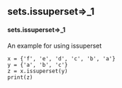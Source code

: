 ## sets.issuperset=>_1
#### sets.issuperset=>_1
An example for using issuperset
```
x = {'f', 'e', 'd', 'c', 'b', 'a'}
y = {'a', 'b', 'c'}
z = x.issuperset(y) 
print(z)
```